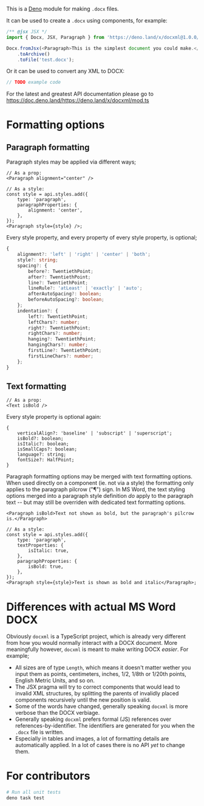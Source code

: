 This is a [Deno](https://deno.land) module for making `.docx` files.

It can be used to create a `.docx` using components, for example:

```ts
/** @jsx JSX */
import { Docx, JSX, Paragraph } from 'https://deno.land/x/docxml@1.0.0/mod.ts';

Docx.fromJsx(<Paragraph>This is the simplest document you could make.</Paragraph>)
	.toArchive()
	.toFile('test.docx');
```

Or it can be used to convert any XML to DOCX:

```ts
// TODO example code
```

For the latest and greatest API documentation please go to https://doc.deno.land/https://deno.land/x/docxml/mod.ts

# Formatting options

## Paragraph formatting

Paragraph styles may be applied via different ways;

```tsx
// As a prop:
<Paragraph alignment="center" />
```

```tsx
// As a style:
const style = api.styles.add({
	type: 'paragraph',
	paragraphProperties: {
		alignment: 'center',
	},
});
<Paragraph style={style} />;
```

Every style property, and every property of every style property, is optional;

```ts
{
	alignment?: 'left' | 'right' | 'center' | 'both';
	style?: string;
	spacing?: {
		before?: TwentiethPoint;
		after?: TwentiethPoint;
		line?: TwentiethPoint;
		lineRule?: 'atLeast' | 'exactly' | 'auto';
		afterAutoSpacing?: boolean;
		beforeAutoSpacing?: boolean;
	};
	indentation?: {
		left?: TwentiethPoint;
		leftChars?: number;
		right?: TwentiethPoint;
		rightChars?: number;
		hanging?: TwentiethPoint;
		hangingChars?: number;
		firstLine?: TwentiethPoint;
		firstLineChars?: number;
	};
}
```

## Text formatting

```tsx
// As a prop:
<Text isBold />
```

Every style property is optional again:

```tsx
{
	verticalAlign?: 'baseline' | 'subscript' | 'superscript';
	isBold?: boolean;
	isItalic?: boolean;
	isSmallCaps?: boolean;
	language?: string;
	fontSize?: HalfPoint;
}
```

Paragraph formatting options may be merged with text formatting options. When used directly on a component (ie. not via a style) the formatting only applies to the paragraph pilcrow ("¶") sign. In MS Word, the text styling options merged into a paragraph style definition _do_ apply to the paragraph text -- but may still be overriden with dedicated text formatting options.

```tsx
<Paragraph isBold>Text not shown as bold, but the paragraph's pilcrow is.</Paragraph>
```

```tsx
// As a style:
const style = api.styles.add({
	type: 'paragraph',
	textProperties: {
		isItalic: true,
	},
	paragraphProperties: {
		isBold: true,
	},
});
<Paragraph style={style}>Text is shown as bold and italic</Paragraph>;
```

# Differences with actual MS Word DOCX

Obviously `docxml` is a TypeScript project, which is already very different from how you would normally interact
with a DOCX document. More meaningfully however, `docxml` is meant to make writing DOCX _easier_. For example;

- All sizes are of type `Length`, which means it doesn't matter wether you input them as points, centimeters,
  inches, 1/2, 1/8th or 1/20th points, English Metric Units, and so on.
- The JSX pragma will try to correct components that would lead to invalid XML structures, by splitting the parents of
  invalidly placed components recursively until the new position is valid.
- Some of the words have changed, generally speaking `docxml` is more verbose than the DOCX verbiage.
- Generally speaking `docxml` prefers formal (JS) references over references-by-identifier. The identifiers are
  generated for you when the `.docx` file is written.
- Especially in tables and images, a lot of formatting details are automatically applied. In a lot of cases there
 is no API _yet_ to change them.


# For contributors

```sh
# Run all unit tests
deno task test
```